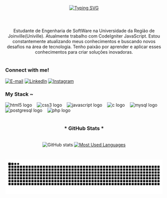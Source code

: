 

<div align="center">
  <a href="https://git.io/typing-svg">
    <img src="https://readme-typing-svg.demolab.com?font=Fira+Code&weight=500&size=22&pause=1000&color=00ffff&center=true&vCenter=true&random=false&width=524&lines=%E2%8A%B9+Welcome+to+my+profile!+%CB%99%E1%B5%95%CB%99+%E2%8A%B9+" alt="Typing SVG">
  </a>
</div>

<img align="center" alt="" src="./src/header-gif.gif">

#

<p align="center">Estudante de Engenharia de SoftWare na Universidade da Região de Joinville(Univille). Atualmente trabalho com CodeIgniter JavaScript.
Estou constantemente atualizando meus conhecimentos e buscando novos desafios na área de tecnologia. Tenho paixão por aprender e aplicar esses conhecimentos para criar soluções inovadoras.
  
#

<img align="right" alt="" height="190px" src="./src/study.gif">

<h3 align="left">Connect with me!</h3>

[![E-mail](https://img.shields.io/badge/-Email-000?style=for-the-badge&logo=microsoft-outlook&logoColor=00ffff&color:FFF)](mailto:thiogogambeta@gmail.com)
[![LinkedIn](https://img.shields.io/badge/-LinkedIn-000?style=for-the-badge&logo=linkedin&logoColor=00ffff&color:FFF)](https://www.linkedin.com/in/thiogo-ant%C3%B4nio-gambeta-104134274/)
[![Instagram](https://img.shields.io/badge/-Instagram-000?style=for-the-badge&logo=instagram&logoColor=00ffff&color:FFF)](https://www.instagram.com/thgambeta/#)


<h3 align="left">My Stack ~</h3>

<div align="left">
  <img src="https://cdn.jsdelivr.net/gh/devicons/devicon/icons/html5/html5-original.svg" height="25" alt="html5 logo"  />
  <img width="8" />
  <img src="https://cdn.jsdelivr.net/gh/devicons/devicon/icons/css3/css3-original.svg" height="25" alt="css3 logo"  />
  <img width="8" />
  <img src="https://cdn.jsdelivr.net/gh/devicons/devicon/icons/javascript/javascript-plain.svg" height="25" alt="javascript logo"  />
  <img width="8" />
  <img src="https://cdn.jsdelivr.net/gh/devicons/devicon/icons/c/c-original.svg" height="25" alt="c logo"  />
  <img width="8" />
  <img src="https://cdn.jsdelivr.net/gh/devicons/devicon/icons/mysql/mysql-original.svg" height="25" alt="mysql logo"  />
  <img width="8" />
  <img src="https://cdn.jsdelivr.net/gh/devicons/devicon/icons/postgresql/postgresql-original.svg" height="25" alt="postgresql logo"  />
  <img width="8" />
   <img src="https://cdn.jsdelivr.net/gh/devicons/devicon/icons/php/php-original.svg" height="25" alt="php logo"  />
  <img width="8" />
</div>

#

<div style="text-align: center;" align="center";>
  <h3>* GitHub Stats *</h3>
  <br>
  <img src="https://github-readme-stats-git-masterrstaa-rickstaa.vercel.app/api?username=ThiogoGambeta&hide_title=true&show_icons=true&include_all_commits=false&count_private=true&line_height=25&hide=issues&bg_color=000&title_color=00ffff&text_color=FFF&border_radius=3&border_color=00008b&icon_color=00ffff&theme=jolly" alt="GitHub stats">

  <a href="https://github.com/nicolas-malheiros/github-readme-stats">
    <img src="https://github-readme-stats-git-masterrstaa-rickstaa.vercel.app/api/top-langs/?username=nicolas-malheiros&line_height=10&card_width=290&layout=compact&hide_title=false&count_private=true&langs_count=4&show_icons=true&title_color=00ffff&hide=html,scss,less&bg_color=000&text_color=8B8B8B&border_radius=3&border_color=00008b&count_private=true" alt="Most Used Languages">
  </a>
</div>


#

<picture align="center">
  <source media="(prefers-color-scheme: dark)" srcset="https://raw.githubusercontent.com/nicolas-malheiros/nicolas-malheiros/output/github-contribution-grid-snake-dark.svg">
  <source media="(prefers-color-scheme: light)" srcset="https://raw.githubusercontent.com/nicolas-malheiros/nicolas-malheiros/output/github-contribution-grid-snake-dark.svg">
  <img align="center" alt="github contribution grid snake animation" src="https://raw.githubusercontent.com/nicolas-malheiros/nicolas-malheiros/output/github-contribution-grid-snake.svg">
</picture>
